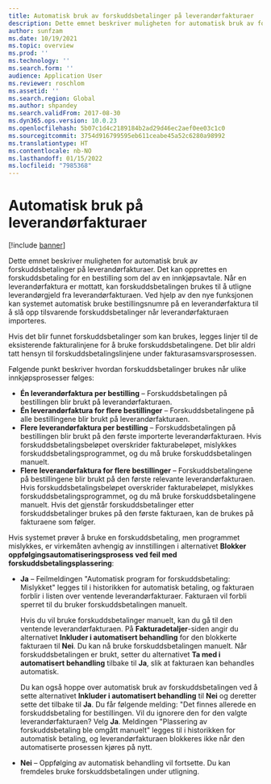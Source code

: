 ```yaml
---
title: Automatisk bruk av forskuddsbetalinger på leverandørfakturaer
description: Dette emnet beskriver muligheten for automatisk bruk av forskuddsbetalinger på leverandørfakturaer.
author: sunfzam
ms.date: 10/19/2021
ms.topic: overview
ms.prod: ''
ms.technology: ''
ms.search.form: ''
audience: Application User
ms.reviewer: roschlom
ms.assetid: ''
ms.search.region: Global
ms.author: shpandey
ms.search.validFrom: 2017-08-30
ms.dyn365.ops.version: 10.0.23
ms.openlocfilehash: 5b07c1d4c2189184b2ad29d46ec2aef0ee03c1c0
ms.sourcegitcommit: 3754d916799595eb611ceabe45a52c6280a98992
ms.translationtype: HT
ms.contentlocale: nb-NO
ms.lasthandoff: 01/15/2022
ms.locfileid: "7985368"
---
```

# <a name="automatically-apply-to-vendor-invoices"></a>Automatisk bruk på leverandørfakturaer

[!include [banner](../includes/banner.md)]

Dette emnet beskriver muligheten for automatisk bruk av forskuddsbetalinger på leverandørfakturaer. Det kan opprettes en forskuddsbetaling for en bestilling som del av en innkjøpsavtale. Når en leverandørfaktura er mottatt, kan forskuddsbetalingen brukes til å utligne leverandørgjeld fra leverandørfakturaen. Ved hjelp av den nye funksjonen kan systemet automatisk bruke bestillingsnumre på en leverandørfaktura til å slå opp tilsvarende forskuddsbetalinger når leverandørfakturaen importeres.

Hvis det blir funnet forskuddsbetalinger som kan brukes, legges linjer til de eksisterende fakturalinjene for å bruke forskuddsbetalingene. Det blir aldri tatt hensyn til forskuddsbetalingslinjene under fakturasamsvarsprosessen.

Følgende punkt beskriver hvordan forskuddsbetalinger brukes når ulike innkjøpsprosesser følges:

- **Én leverandørfaktura per bestilling** – Forskuddsbetalingen på bestillingen blir brukt på leverandørfakturaen.
- **Én leverandørfaktura for flere bestillinger** – Forskuddsbetalingene på alle bestillingene blir brukt på leverandørfakturaen.
- **Flere leverandørfaktura per bestilling** – Forskuddsbetalingen på bestillingen blir brukt på den første importerte leverandørfakturaen. Hvis forskuddsbetalingsbeløpet overskrider fakturabeløpet, mislykkes forskuddsbetalingsprogrammet, og du må bruke forskuddsbetalingen manuelt.
- **Flere leverandørfaktura for flere bestillinger** – Forskuddsbetalingene på bestillingene blir brukt på den første relevante leverandørfakturaen. Hvis forskuddsbetalingsbeløpet overskrider fakturabeløpet, mislykkes forskuddsbetalingsprogrammet, og du må bruke forskuddsbetalingene manuelt. Hvis det gjenstår forskuddsbetalinger etter forskuddsbetalinger brukes på den første fakturaen, kan de brukes på fakturaene som følger.

Hvis systemet prøver å bruke en forskuddsbetaling, men programmet mislykkes, er virkemåten avhengig av innstillingen i alternativet **Blokker oppfølgingsautomatiseringsprosess ved feil med forskuddsbetalingsplassering**:

- **Ja** – Feilmeldingen "Automatisk program for forskuddsbetaling: Mislykket" legges til i historikken for automatisk betaling, og fakturaen forblir i listen over ventende leverandørfakturaer. Fakturaen vil forbli sperret til du bruker forskuddsbetalingen manuelt.

    Hvis du vil bruke forskuddsbetalinger manuelt, kan du gå til den ventende leverandørfakturaen. På **Fakturadetaljer**-siden angir du alternativet **Inkluder i automatisert behandling** for den blokkerte fakturaen til **Nei**. Du kan nå bruke forskuddsbetalingen manuelt. Når forskuddsbetalingen er brukt, setter du alternativet **Ta med i automatisert behandling** tilbake til **Ja**, slik at fakturaen kan behandles automatisk.

    Du kan også hoppe over automatisk bruk av forskuddsbetalingen ved å sette alternativet **Inkluder i automatisert behandling** til **Nei** og deretter sette det tilbake til **Ja**. Du får følgende melding: "Det finnes allerede en forskuddsbetaling for bestillingen. Vil du ignorere den for den valgte leverandørfakturaen? Velg **Ja**. Meldingen "Plassering av forskuddsbetaling ble omgått manuelt" legges til i historikken for automatisk betaling, og leverandørfakturaen blokkeres ikke når den automatiserte prosessen kjøres på nytt.

- **Nei** – Oppfølging av automatisk behandling vil fortsette. Du kan fremdeles bruke forskuddsbetalingen under utligning.
